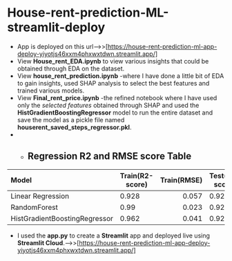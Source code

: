 # House-rent-prediction-ML-streamlit-deploy
- App is deployed on this url-->>[https://house-rent-prediction-ml-app-deploy-yiyotjs46xxm4phxwxtdwn.streamlit.app/]
- View **House_rent_EDA.ipynb** to view various insights that could be obtained through EDA on the dataset.
- View **house_rent_prediction.ipynb** -where I have done a little bit of EDA to gain insights, used SHAP analysis to select the best features and trained various models.
- View **Final_rent_price.ipynb** -the refined notebook where I have used only the *selected features* obtained through SHAP and used the **HistGradientBoostingRegressor** model to run the entire dataset and save the model as a pickle file named **houserent_saved_steps_regressor.pkl**.    
- - ## Regression R2 and RMSE score Table
|    Model             |  Train(R2-score)   |  Train(RMSE)      | Test(R2-score)     |  Test(RMSE)       |
| :------------------- | -----------------  |-----------------: | -----------------  |-----------------: |
| Linear Regression    |      0.928         |0.057              | 0.923              |0.058              |
| RandomForest         |      0.99          |0.023              | 0.927              |0.057              |
|HistGradientBoostingRegressor|0.962        |0.041              | 0.928              |0.056              |
- I used the **app.py** to create a **Streamlit** app and deployed live using **Streamlit Cloud**.-->>[https://house-rent-prediction-ml-app-deploy-yiyotjs46xxm4phxwxtdwn.streamlit.app/]

